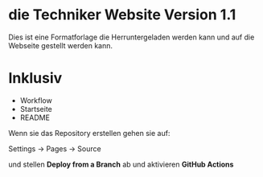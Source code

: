 # die Techniker Website Version 1.1
Dies ist eine Formatforlage die Herruntergeladen werden kann und auf die Webseite gestellt werden kann.

# Inklusiv
- Workflow
- Startseite
- README

Wenn sie das Repository erstellen gehen sie auf:

Settings -> Pages -> Source

und stellen **Deploy from a Branch** ab und aktivieren **GitHub Actions**
